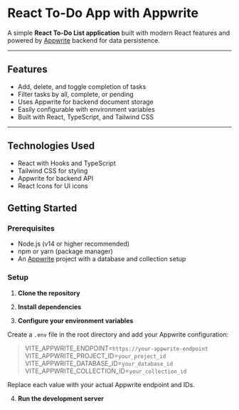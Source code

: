 # React To-Do App with Appwrite

A simple **React To-Do List application** built with modern React features and powered by [Appwrite](https://appwrite.io) backend for data persistence.

---

## Features
- Add, delete, and toggle completion of tasks  
- Filter tasks by all, complete, or pending  
- Uses Appwrite for backend document storage  
- Easily configurable with environment variables  
- Built with React, TypeScript, and Tailwind CSS

---

## Technologies Used
- React with Hooks and TypeScript  
- Tailwind CSS for styling  
- Appwrite for backend API  
- React Icons for UI icons

## Getting Started

### Prerequisites

- Node.js (v14 or higher recommended)  
- npm or yarn (package manager)  
- An [Appwrite](https://appwrite.io) project with a database and collection setup  

### Setup

1. **Clone the repository**

2. **Install dependencies**

3. **Configure your environment variables**

Create a `.env` file in the root directory and add your Appwrite configuration:
> VITE_APPWRITE_ENDPOINT=`https://your-appwrite-endpoint` <br>
> VITE_APPWRITE_PROJECT_ID=`your_project_id` <br>
> VITE_APPWRITE_DATABASE_ID=`your_database_id` <br>
> VITE_APPWRITE_COLLECTION_ID=`your_collection_id`

Replace each value with your actual Appwrite endpoint and IDs.

4. **Run the development server**